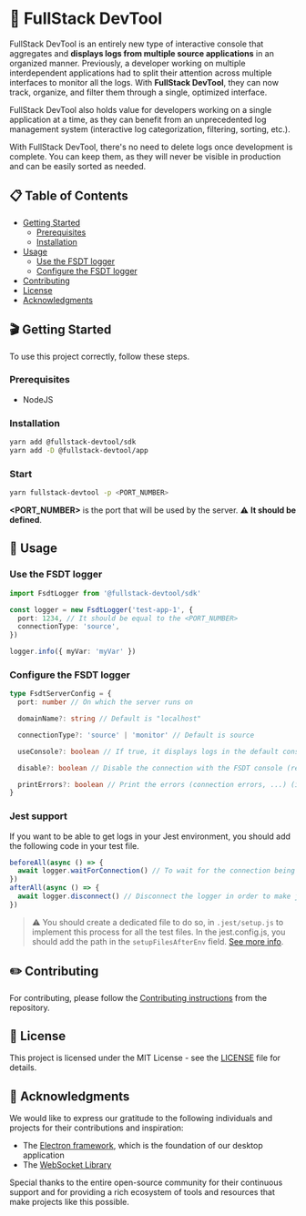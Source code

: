 # 🚀 FullStack DevTool

FullStack DevTool is an entirely new type of interactive console that aggregates and **displays logs from multiple source applications** in an organized manner. Previously, a developer working on multiple interdependent applications had to split their attention across multiple interfaces to monitor all the logs. With **FullStack DevTool**, they can now track, organize, and filter them through a single, optimized interface.

FullStack DevTool also holds value for developers working on a single application at a time, as they can benefit from an unprecedented log management system (interactive log categorization, filtering, sorting, etc.).

With FullStack DevTool, there's no need to delete logs once development is complete. You can keep them, as they will never be visible in production and can be easily sorted as needed.

## 📋 Table of Contents

- [Getting Started](#🎬-getting-started)
  - [Prerequisites](#prerequisites)
  - [Installation](#installation)
- [Usage](#🧪-usage)
  - [Use the FSDT logger](#use-the-fsdt-logger)
  - [Configure the FSDT logger](#configure-the-fsdt-logger)
- [Contributing](#✏️-contributing)
- [License](#📖-license)
- [Acknowledgments](#🙏-acknowledgments)

## 🎬 Getting Started

To use this project correctly, follow these steps.

### Prerequisites

- NodeJS

### Installation

```bash
yarn add @fullstack-devtool/sdk
yarn add -D @fullstack-devtool/app
```

### Start

```bash
yarn fullstack-devtool -p <PORT_NUMBER>
```

**<PORT_NUMBER>** is the port that will be used by the server. ⚠️ **It should be defined**.

## 🧪 Usage

### Use the FSDT logger

```typescript
import FsdtLogger from '@fullstack-devtool/sdk'

const logger = new FsdtLogger('test-app-1', {
  port: 1234, // It should be equal to the <PORT_NUMBER>
  connectionType: 'source',
})

logger.info({ myVar: 'myVar' })
```

### Configure the FSDT logger

```typescript
type FsdtServerConfig = {
  port: number // On which the server runs on

  domainName?: string // Default is "localhost"

  connectionType?: 'source' | 'monitor' // Default is source

  useConsole?: boolean // If true, it displays logs in the default console in addition to FSDT console

  disable?: boolean // Disable the connection with the FSDT console (recommended in production)

  printErrors?: boolean // Print the errors (connection errors, ...) (it's false by default)
}
```

### Jest support

If you want to be able to get logs in your Jest environment, you should add the following code in your test file.

```typescript
beforeAll(async () => {
  await logger.waitForConnection() // To wait for the connection being established
})
afterAll(async () => {
  await logger.disconnect() // Disconnect the logger in order to make jest terminate correctly
})
```

> ⚠️ You should create a dedicated file to do so, in `.jest/setup.js` to implement this process for all the test files. In the jest.config.js, you should add the path in the `setupFilesAfterEnv` field. [See more info](https://jestjs.io/docs/configuration#setupfilesafterenv-array).

## ✏️ Contributing

For contributing, please follow the <a href="https://github.com/FullStack-DevTool/FSDT/blob/main/CONTRIBUTING">Contributing instructions</a> from the repository.

## 📖 License

This project is licensed under the MIT License - see the [LICENSE](LICENSE) file for details.

## 🙏 Acknowledgments

We would like to express our gratitude to the following individuals and projects for their contributions and inspiration:

- The [Electron framework](https://github.com/electron/electron), which is the foundation of our desktop application
- The [WebSocket Library](https://github.com/websockets/ws)

Special thanks to the entire open-source community for their continuous support and for providing a rich ecosystem of tools and resources that make projects like this possible.
